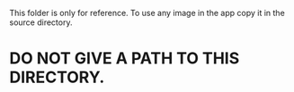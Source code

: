 This folder is only for reference.
To use any image in the app copy it in the source directory.

# DO NOT GIVE A PATH TO THIS DIRECTORY.
